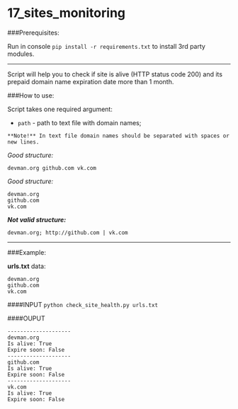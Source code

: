 # 17_sites_monitoring

###Prerequisites:

Run in console `pip install -r requirements.txt` to install 3rd party modules.

---

Script will help you to check if site is alive (HTTP status code 200) 
and its prepaid domain name expiration date more than 1 month.

###How to use:

Script takes one required argument:
- `path` - path to text file with domain names;

```
**Note!** In text file domain names should be separated with spaces or new lines.
```
*Good structure:* 
```
devman.org github.com vk.com
```
*Good structure:*
```
devman.org
github.com
vk.com
```
**_Not valid structure:_**
```
devman.org; http://github.com | vk.com
```

---

###Example:

**urls.txt** data:
```
devman.org
github.com
vk.com
```
####INPUT
`python check_site_health.py urls.txt`

####OUPUT
```
--------------------
devman.org
Is alive: True
Expire soon: False
--------------------
github.com
Is alive: True
Expire soon: False
--------------------
vk.com
Is alive: True
Expire soon: False
```
